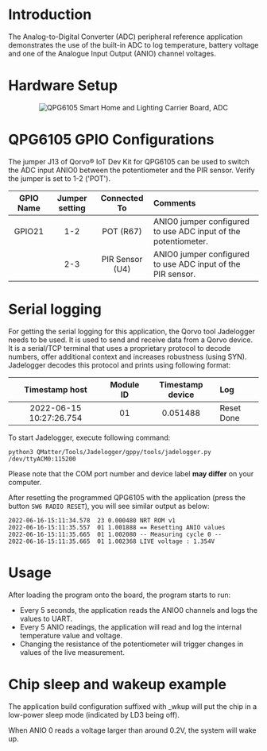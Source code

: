 # Introduction

The Analog-to-Digital Converter (ADC) peripheral reference application
demonstrates the use of the built-in ADC to log temperature, battery voltage and one
of the Analogue Input Output (ANIO) channel voltages.

# Hardware Setup

<div align="center">
  <img src="Images/adc.png" alt="QPG6105 Smart Home and Lighting Carrier Board, ADC">
</div>

# QPG6105 GPIO Configurations

The jumper J13 of Qorvo&reg; IoT Dev Kit for QPG6105 can be used to switch the ADC input ANIO0 between the potentiometer and the PIR sensor.
Verify the jumper is set to 1-2 ('POT').

| GPIO Name | Jumper setting | Connected To | Comments |
|:----------:|:----------:|:----------:|:---------|
| GPIO21| 1-2 | POT (R67)| ANIO0 jumper configured to use ADC input of the potentiometer. |
|| 2-3 | PIR Sensor (U4)| ANIO0 jumper configured to use ADC input of the PIR sensor. |


# Serial logging

For getting the serial logging for this application, the Qorvo tool Jadelogger needs to be used. It is used to send
and receive data from a Qorvo device. It is a serial/TCP terminal that uses a proprietary protocol to decode numbers,
offer additional context and increases robustness (using SYN). Jadelogger decodes this protocol and prints using
following format:

| Timestamp host | Module ID | Timestamp device | Log |
|:----------:|:----------:|:----------:|:---------|
| 2022-06-15 10:27:26.754| 01 | 0.051488| Reset Done |


To start Jadelogger, execute following command:

```
python3 QMatter/Tools/Jadelogger/gppy/tools/jadelogger.py /dev/ttyACM0:115200
```

Please note that the COM port number and device label **may differ** on your computer.

After resetting the programmed QPG6105 with the application (press the button `SW6 RADIO RESET`), you will see similar output as below:

```
2022-06-16-15:11:34.578  23 0.000480 NRT ROM v1
2022-06-16-15:11:35.557  01 1.001888 == Resetting ANIO values
2022-06-16-15:11:35.665  01 1.002080 -- Measuring cycle 0 --
2022-06-16-15:11:35.665  01 1.002368 LIVE voltage : 1.354V
```

# Usage

After loading the program onto the board, the program starts to run:
-   Every 5 seconds, the application reads the ANIO0 channels and logs
    the values to UART.
-   Every 5 ANIO readings, the application will read and log the
    internal temperature value and voltage.
-   Changing the resistance of the potentiometer will trigger changes in
    values of the live measurement.

# Chip sleep and wakeup example

The application build configuration suffixed with _wkup will put the chip in a low-power sleep mode (indicated by LD3
being off).

When ANIO 0 reads a voltage larger than around 0.2V, the system will wake up.
